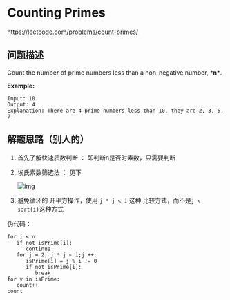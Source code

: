 # Counting Primes

  https://leetcode.com/problems/count-primes/ 

## 问题描述  

Count the number of prime numbers less than a non-negative number, ***n\***.

**Example:**

```
Input: 10
Output: 4
Explanation: There are 4 prime numbers less than 10, they are 2, 3, 5, 7.
```



## 解题思路（别人的）

1. 首先了解快速质数判断 ： 即判断n是否时素数，只需要判断

2. 埃氏素数筛选法 ： 见下

    ![img](https://leetcode.com/static/images/solutions/Sieve_of_Eratosthenes_animation.gif)

3. 避免循环的 开平方操作，使用 `j * j < i` 这种 比较方式，而不是`j < sqrt(i)`这种方式

伪代码：

```
for i < n:
   if not isPrime[i]:
      continue
   for j = 2; j * j < i;j ++:
      isPrime[i] = j % i != 0
      if not isPrime[i]:
         break
for v in isPrime:
   count++
count
         
```


